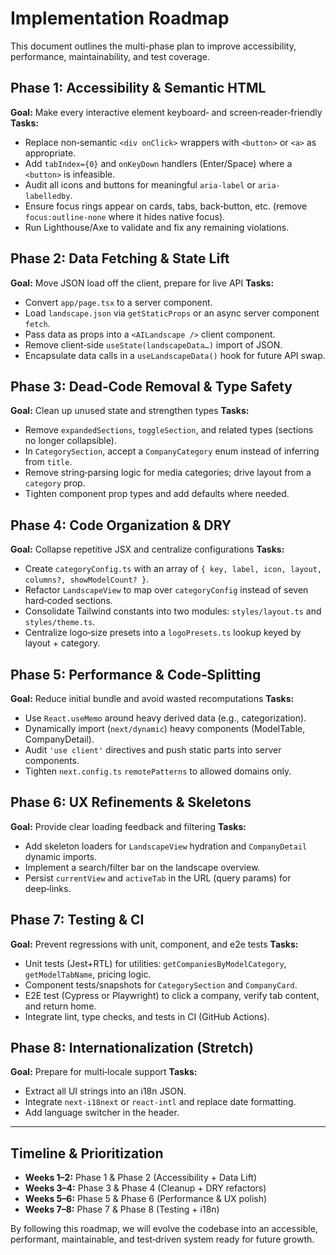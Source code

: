 # Implementation Roadmap

 This document outlines the multi-phase plan to improve accessibility, performance, maintainability, and test coverage.

 ## Phase 1: Accessibility & Semantic HTML
 **Goal:** Make every interactive element keyboard‑ and screen‑reader‑friendly
 **Tasks:**
 - Replace non‑semantic `<div onClick>` wrappers with `<button>` or `<a>` as appropriate.
 - Add `tabIndex={0}` and `onKeyDown` handlers (Enter/Space) where a `<button>` is infeasible.
 - Audit all icons and buttons for meaningful `aria-label` or `aria-labelledby`.
 - Ensure focus rings appear on cards, tabs, back‑button, etc. (remove `focus:outline-none` where it hides native focus).
 - Run Lighthouse/Axe to validate and fix any remaining violations.

 ## Phase 2: Data Fetching & State Lift
 **Goal:** Move JSON load off the client, prepare for live API
 **Tasks:**
 - Convert `app/page.tsx` to a server component.
 - Load `landscape.json` via `getStaticProps` or an async server component `fetch`.
 - Pass data as props into a `<AILandscape />` client component.
 - Remove client‑side `useState(landscapeData…)` import of JSON.
 - Encapsulate data calls in a `useLandscapeData()` hook for future API swap.

 ## Phase 3: Dead‑Code Removal & Type Safety
 **Goal:** Clean up unused state and strengthen types
 **Tasks:**
 - Remove `expandedSections`, `toggleSection`, and related types (sections no longer collapsible).
 - In `CategorySection`, accept a `CompanyCategory` enum instead of inferring from `title`.
 - Remove string‑parsing logic for media categories; drive layout from a `category` prop.
 - Tighten component prop types and add defaults where needed.

 ## Phase 4: Code Organization & DRY
 **Goal:** Collapse repetitive JSX and centralize configurations
 **Tasks:**
 - Create `categoryConfig.ts` with an array of `{ key, label, icon, layout, columns?, showModelCount? }`.
 - Refactor `LandscapeView` to map over `categoryConfig` instead of seven hard‑coded sections.
 - Consolidate Tailwind constants into two modules: `styles/layout.ts` and `styles/theme.ts`.
 - Centralize logo‑size presets into a `logoPresets.ts` lookup keyed by layout + category.

 ## Phase 5: Performance & Code‑Splitting
 **Goal:** Reduce initial bundle and avoid wasted recomputations
 **Tasks:**
 - Use `React.useMemo` around heavy derived data (e.g., categorization).
 - Dynamically import (`next/dynamic`) heavy components (ModelTable, CompanyDetail).
 - Audit `'use client'` directives and push static parts into server components.
 - Tighten `next.config.ts` `remotePatterns` to allowed domains only.

 ## Phase 6: UX Refinements & Skeletons
 **Goal:** Provide clear loading feedback and filtering
 **Tasks:**
 - Add skeleton loaders for `LandscapeView` hydration and `CompanyDetail` dynamic imports.
 - Implement a search/filter bar on the landscape overview.
 - Persist `currentView` and `activeTab` in the URL (query params) for deep‑links.

 ## Phase 7: Testing & CI
 **Goal:** Prevent regressions with unit, component, and e2e tests
 **Tasks:**
 - Unit tests (Jest+RTL) for utilities: `getCompaniesByModelCategory`, `getModelTabName`, pricing logic.
 - Component tests/snapshots for `CategorySection` and `CompanyCard`.
 - E2E test (Cypress or Playwright) to click a company, verify tab content, and return home.
 - Integrate lint, type checks, and tests in CI (GitHub Actions).

 ## Phase 8: Internationalization (Stretch)
 **Goal:** Prepare for multi‑locale support
 **Tasks:**
 - Extract all UI strings into an i18n JSON.
 - Integrate `next-i18next` or `react-intl` and replace date formatting.
 - Add language switcher in the header.

 ---
 ## Timeline & Prioritization
 - **Weeks 1–2:** Phase 1 & Phase 2 (Accessibility + Data Lift)
 - **Weeks 3–4:** Phase 3 & Phase 4 (Cleanup + DRY refactors)
 - **Weeks 5–6:** Phase 5 & Phase 6 (Performance & UX polish)
 - **Weeks 7–8:** Phase 7 & Phase 8 (Testing + i18n)

 By following this roadmap, we will evolve the codebase into an accessible, performant, maintainable, and test‑driven system ready for future growth.